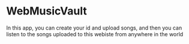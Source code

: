 # WebMusicVault
In this app, you can create your id and upload songs, and then you can listen to the songs uploaded to this webiste from anywhere in the world
